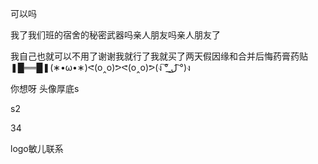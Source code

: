 可以吗

我了我们班的宿舍的秘密武器吗亲人朋友吗亲人朋友了

我自己也就可以不用了谢谢我就行了我就买了两天假因缘和合并后悔药膏药贴❚█══█❚(∗•ω•∗)ᕙ(o‸o)ᕗᕙ(o‸o)ᕗ(ง ͠° ͟ل͜ ͡°)ง


你想呀
头像厚底s


s2

34



logo敏儿联系